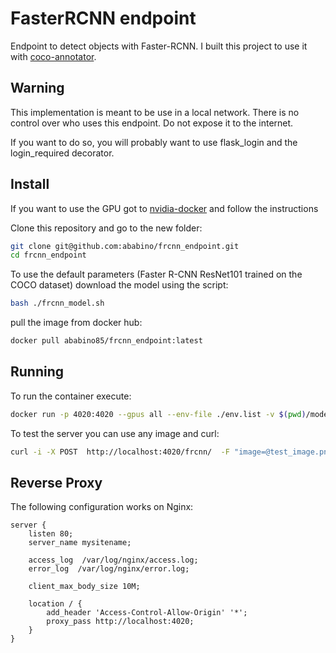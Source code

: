 # FasterRCNN endpoint

Endpoint to detect objects with Faster-RCNN.
I built this project to use it with [coco-annotator](https://github.com/jsbroks/coco-annotator).

## Warning
This implementation is meant to be use in a local network.
There is no control over who uses this endpoint.
Do not expose it to the internet.

If you want to do so, you will probably want to use flask_login and the login_required decorator.

## Install

If you want to use the GPU got to [nvidia-docker](https://github.com/NVIDIA/nvidia-docker) and follow the instructions

Clone this repository and go to the new folder:
```bash
git clone git@github.com:ababino/frcnn_endpoint.git
cd frcnn_endpoint
```

To use the default parameters (Faster R-CNN ResNet101 trained on the COCO dataset) download the model using the script:
```bash
bash ./frcnn_model.sh
```

pull the image from docker hub:
```bash
docker pull ababino85/frcnn_endpoint:latest
```

## Running

To run the container execute:
```bash
docker run -p 4020:4020 --gpus all --env-file ./env.list -v $(pwd)/models:/models ababino85/frcnn_endpoint:latest
```

To test the server you can use any image and curl:

```bash
curl -i -X POST  http://localhost:4020/frcnn/  -F "image=@test_image.png"
```


## Reverse Proxy

The following configuration works on Nginx:

```
server {
    listen 80;
    server_name mysitename;

    access_log  /var/log/nginx/access.log;
    error_log  /var/log/nginx/error.log;

    client_max_body_size 10M;

    location / {
        add_header 'Access-Control-Allow-Origin' '*';
        proxy_pass http://localhost:4020;
    }
}
```
